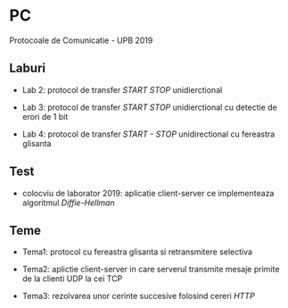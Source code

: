 # PC
Protocoale de Comunicatie - UPB 2019

## Laburi

- Lab 2: protocol de transfer *START STOP* unidierctional

- Lab 3: protocol de transfer *START STOP* unidierctional cu detectie de erori de 1 bit

- Lab 4: protocol de transfer *START - STOP* unidirectional cu fereastra glisanta

## Test

- colocviu de laborator 2019: aplicatie client-server ce implementeaza algoritmul *Diffie-Hellman*

## Teme

- Tema1: protocol cu fereastra glisanta si retransmitere selectiva

- Tema2: aplictie client-server in care serverul transmite mesaje primite de la clienti UDP la cei TCP

- Tema3: rezolvarea unor cerinte succesive folosind cereri *HTTP*
